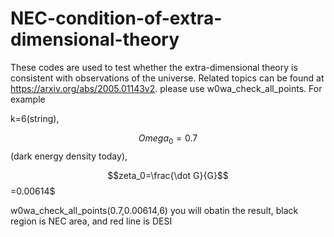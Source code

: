 # NEC-condition-of-extra-dimensional-theory
These codes are used to test whether the extra-dimensional theory is consistent with observations of the universe. Related topics can be found at https://arxiv.org/abs/2005.01143v2.
please use w0wa_check_all_points. For example 

k=6(string),

$$Omega_0=0.7$$(dark energy density today),

$$zeta_0=\frac{\dot G}{G}$$=0.00614$

w0wa_check_all_points(0.7,0.00614,6)
you will obatin the result, black region is NEC area, and red line is DESI
